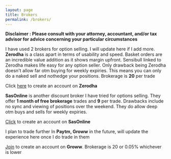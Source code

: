 ```yaml
---
layout: page
title: Brokers
permalink: /brokers/
---
```


**Disclaimer : Please consult with your attorney, accountant, and/or tax advisor for advice concerning your particular circumstances**

I have used 2 brokers for option selling. I will update here if I add more. 
**Zerodha** is a class apart in terms of usability and speed. Basket orders are an 
incredible value addition as it shows margin upfront. Sensibull linked to
Zerodha makes life easy for any option seller. Only drawback being Zerodha doesn't 
allow far otm buying for weekly expiries. This means you can only do a 
naked sell and nothedge your positions. Brokerage is **20** per trade

Click [here][zerodha] to create an account on **Zerodha**

**SasOnline** is another discount broker I have tried for options selling. 
They offer **1 month of free brokerage** trades and **9** per trade. Drawbacks include 
no sync and viewing of positions over the weekend. They do allow deep otm buys and sells
for weekly expiries.

[Click][sasonline] to create an account on **SasOnline**

I plan to trade further In **Paytm, Groww** in the future, will update the experience here
once I do trade in them

[Join][groww] to create an account on **Groww**. Brokerage is 20 or 0.05% whichever is lower


[zerodha]:   https://zerodha.com/?c=FH8893
[sasonline]:   https://sasonline.in/?rid=BM225
[groww]:   https://groww.app.link/refe/beenaraju

